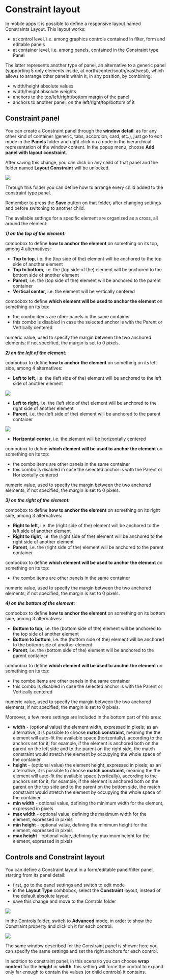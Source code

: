 # Constraint layout

In mobile apps it is possible to define a responsive layout named Constraints Layout. This layout works:

* at control level, i.e. among graphics controls contained in filter, form and editable panels
* at container level, i.e. among panels, contained in the Constraint type Panel

The latter represents another type of panel, an alternative to a generic panel \(supporting 5 only elements inside, at north/center/south/east/west\), which allows to arrange other panels within it, in any position, by combining:

* width/height absolute values
* width/height absolute weights
* anchors to the top/left/right/bottom margin of the panel
* anchors to another panel, on the left/right/top/bottom of it

## Constraint panel

You can create a Constraint panel through the **window detail**: as for any other kind of container \(generic, tabs, accordion, card, etc.\), just go to edit mode in the **Panels** folder and right click on a node in the hierarchical representation of the window content. In the popup menu, choose **Add panel with layout constraint**.

After saving this change, you can click on any child of that panel and the folder named **Layout Constraint** will be unlocked.

![](../../../../.gitbook/assets/schermata-2019-06-12-alle-16.38.10.png)

Through this folder you can define how to arrange every child added to the constraint type panel.

Remember to press the **Save** button on that folder, after changing settings and before switching to another child.

The available settings for a specific element are organized as a cross, all around the element:

_**1\) on the top of the element:**_

combobox to define **how to anchor the element** on something on its top, among 4 alternatives:

* **Top to top**, i.e. the \(top side of the\) element will be anchored to the top side of another element
* **Top to bottom**, i.e. the \(top side of the\)  element will be anchored to the bottom side of another element
* **Parent**, i.e. the \(top side of the\) element will be anchored to the parent container
* **Vertical center**, i.e. the element will be vertically centered

combobox to define **which element will be used to anchor the element** on something on its top:

* the combo items are other panels in the same container
* this combo is disabled in case the selected anchor is with the Parent or Vertically centered

numeric value, used to specify the margin between the two anchored elements; if not specified, the margin is set to 0 pixels.

_**2\) on the left of the element:**_

combobox to define **how to anchor the element** on something on its left side, among 4 alternatives:

* **Left to left**, i.e. the \(left side of the\) element will be anchored to the left side of another element

![](../../../../.gitbook/assets/constrmargin.png)

* **Left to right**, i.e. the \(left side of the\)  element will be anchored to the right side of another element
* **Parent**, i.e. the \(left side of the\) element will be anchored to the parent container

![](../../../../.gitbook/assets/constrparent.png)

* **Horizontal center**, i.e. the element will be horizontally centered

combobox to define **which element will be used to anchor the element** on something on its top:

* the combo items are other panels in the same container
* this combo is disabled in case the selected anchor is with the Parent or Horizontally centered

numeric value, used to specify the margin between the two anchored elements; if not specified, the margin is set to 0 pixels.

_**3\) on the right of the element:**_

combobox to define **how to anchor the element** on something on its right side, among 3 alternatives:

* **Right to left**, i.e. the \(right side of the\) element will be anchored to the left side of another element
* **Right to right**, i.e. the \(right side of the\)  element will be anchored to the right side of another element
* **Parent**, i.e. the \(right side of the\) element will be anchored to the parent container

combobox to define **which element will be used to anchor the element** on something on its top:

* the combo items are other panels in the same container

numeric value, used to specify the margin between the two anchored elements; if not specified, the margin is set to 0 pixels.

_**4\) on the bottom of the element:**_

combobox to define **how to anchor the element** on something on its bottom side, among 3 alternatives:

* **Bottom to top**, i.e. the \(bottom side of the\) element will be anchored to the top side of another element
* **Bottom to bottom**, i.e. the \(bottom side of the\)  element will be anchored to the bottom side of another element
* **Parent**, i.e. the \(bottom side of the\) element will be anchored to the parent container

combobox to define **which element will be used to anchor the element** on something on its top:

* the combo items are other panels in the same container
* this combo is disabled in case the selected anchor is with the Parent or Vertically centered

numeric value, used to specify the margin between the two anchored elements; if not specified, the margin is set to 0 pixels.

Moreover, a few more settings are included in the bottom part of this area:

* **width** - \(optional value\) the element width, expressed in pixels; as an alternative, it is possible to choose **match constraint**, meaning the the element will auto-fit the available space \(horizontally\), according to the anchors set for it; for example, if the element is anchored both on the parent on the left side and to the parent on the right side, the match constraint would stretch the element by occupying the whole space of the container
* **height** - \(optional value\) the element height, expressed in pixels; as an alternative, it is possible to choose **match constraint**, meaning the the element will auto-fit the available space \(vertically\), according to the anchors set for it; for example, if the element is anchored both on the parent on the top side and to the parent on the bottom side, the match constraint would stretch the element by occupying the whole space of the container
* **min width** - optional value, defining the minimum width for the element, expressed in pixels
* **max width** - optional value, defining the maximum width for the element, expressed in pixels
* **min height** - optional value, defining the minimum height for the element, expressed in pixels
* **max height** - optional value, defining the maximum height for the element, expressed in pixels

## Controls and Constraint layout

You can define a Constraint layout in a form/editable panel/filter panel, starting from its panel detail:

* first, go to the panel settings and switch to edit mode
* in the **Layout Type** combobox, select the **Constraint** layout, instead of the default absolute layout
* save this change and move to the Controls folder

![](../../../../.gitbook/assets/contrstrat-contros1.png)

In the Controls folder, switch to **Advanced** mode, in order to show the Constraint property and click on it for each control.

![](../../../../.gitbook/assets/contrstrat-controls2.png)

The same window described for the Constraint panel is shown: here you can specify the same settings and set the right anchors for each control.

In addition to constraint panel, in this scenario you can choose **wrap** **content** for the **height** or **width**, this setting will force the control to expand only far enough to contain the values \(or child controls\) it contains.


